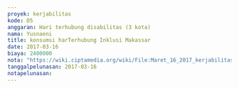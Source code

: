 ```yaml
---
proyek: kerjabilitas
kode: D5
anggaran: Hari terhubung disabilitas (3 kota)
nama: Yusnaeni
title: konsumsi harTerhubung Inklusi Makassar
date: 2017-03-16
biaya: 2400000
nota: "https://wiki.ciptamedia.org/wiki/File:Maret_16_2017_kerjabilitas_D5_nasi_kotak_neni.jpg"
tanggalpelunasan: 2017-03-16
notapelunasan:
---
```

